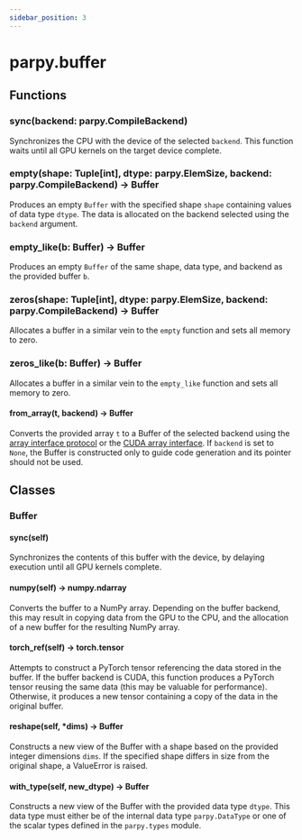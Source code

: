 ```yaml
---
sidebar_position: 3
---
```


# parpy.buffer

## Functions

### sync(backend: parpy.CompileBackend)

Synchronizes the CPU with the device of the selected `backend`. This function waits until all GPU kernels on the target device complete.

### empty(shape: Tuple[int], dtype: parpy.ElemSize, backend: parpy.CompileBackend) -> Buffer

Produces an empty `Buffer` with the specified shape `shape` containing values of data type `dtype`. The data is allocated on the backend selected using the `backend` argument.

### empty_like(b: Buffer) -> Buffer

Produces an empty `Buffer` of the same shape, data type, and backend as the provided buffer `b`.

### zeros(shape: Tuple[int], dtype: parpy.ElemSize, backend: parpy.CompileBackend) -> Buffer

Allocates a buffer in a similar vein to the `empty` function and sets all memory to zero.

### zeros_like(b: Buffer) -> Buffer

Allocates a buffer in a similar vein to the `empty_like` function and sets all memory to zero.

#### from_array(t, backend) -> Buffer

Converts the provided array `t` to a Buffer of the selected backend using the [array interface protocol](https://numpy.org/doc/stable/reference/arrays.interface.html) or the [CUDA array interface](https://numba.readthedocs.io/en/stable/cuda/cuda_array_interface.html). If `backend` is set to `None`, the Buffer is constructed only to guide code generation and its pointer should not be used.

## Classes

### Buffer

#### sync(self)

Synchronizes the contents of this buffer with the device, by delaying execution until all GPU kernels complete.

#### numpy(self) -> numpy.ndarray

Converts the buffer to a NumPy array. Depending on the buffer backend, this may result in copying data from the GPU to the CPU, and the allocation of a new buffer for the resulting NumPy array.

#### torch_ref(self) -> torch.tensor

Attempts to construct a PyTorch tensor referencing the data stored in the buffer. If the buffer backend is CUDA, this function produces a PyTorch tensor reusing the same data (this may be valuable for performance). Otherwise, it produces a new tensor containing a copy of the data in the original buffer.

#### reshape(self, \*dims) -> Buffer

Constructs a new view of the Buffer with a shape based on the provided integer dimensions `dims`. If the specified shape differs in size from the original shape, a ValueError is raised.

#### with_type(self, new_dtype) -> Buffer

Constructs a new view of the Buffer with the provided data type `dtype`. This data type must either be of the internal data type `parpy.DataType` or one of the scalar types defined in the `parpy.types` module.
